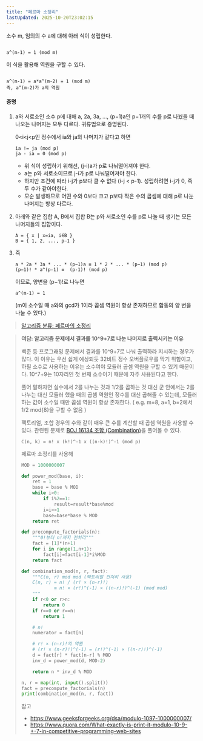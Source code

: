 ```yaml
---
title: "페르마 소정리"
lastUpdated: 2025-10-20T23:02:15
---
```

소수 m, 임의의 수 a에 대해 아래 식이 성립한다.

```

a^(m-1) = 1 (mod m)

```

이 식을 활용해 역원을 구할 수 있다.

```

a^(m-1) = a*a^(m-2) = 1 (mod m)
즉, a^(m-2)가 a의 역원

```

#### 증명

1. a와 서로소인 소수 p에 대해 a, 2a, 3a, ..., (p−1)a인 p−1개의 수를 p로 나눴을 때 나오는 나머지는 모두 다르다. 귀류법으로 증명된다.

   0<i<j<p인 정수에서 ia와 ja의 나머지가 같다고 하면

    ```
    ia != ja (mod p)
    ja - ia = 0 (mod p)
    ```

    - 위 식이 성립하기 위해선, (j-i)a가 p로 나눠떨어져야 한다.
    - a는 p와 서로소이므로 j-i가 p로 나눠떨어져야 한다.
    - 하지만 조건에 따라 i-j가 p보다 클 수 없다 (i-j < p-1). 성립하려면 i-j가 0, 즉 두 수가 같아야한다.
    - 모순 발생하므로 어떤 수와 0보다 크고 p보다 작은 수의 곱셈에 대해 p로 나눈 나머지는 항상 다르다.

2. 아래와 같은 집합 A, B에서 집합 B는 p와 서로소인 수를 p로 나눌 때 생기는 모든 나머지들의 집합이다.

    ```
    A = { x | x=ia, i∈B }
    B = { 1, 2, ..., p−1 }
    ```

3. 즉

    ```
    a * 2a * 3a * ... * (p−1)a ≡ 1 * 2 * ... * (p−1) (mod p)
    (p−1)! * a^(p-1) ≡  (p-1)! (mod p)
    ```

    이므로, 양변을 (p−1)!로 나누면

    ```
    a^(m-1) = 1
    ```

    (m이 소수일 때 a와의 gcd가 1이라 곱셈 역원이 항상 존재하므로 합동의 양 변을 나눌 수 있다.)

> [알고리즘 분류: 페르마의 소정리](https://www.acmicpc.net/problemset?sort=ac_desc&algo=29)

> **여담: 알고리즘 문제에서 결과를 10^9+7로 나눈 나머지로 출력시키는 이유**
>
> 백준 등 프로그래밍 문제에서 결과를 10^9+7로 나눠 출력하라 지시하는 경우가 많다. 이 이유는 우선 쉽게 예상되듯 32비트 정수 오버플로우를 막기 위함이고, 하필 소수로 사용하는 이유는 소수여야 모듈러 곱셈 역원을 구할 수 있기 때문이다. 10^7+9는 10자리인 첫 번째 소수이기 때문에 자주 사용된다고 한다.
>
> 풀어 말하자면 실수에서 2를 나누는 것과 1/2를 곱하는 것 대신 군 안에서는 2를 나누는 대신 모듈러 했을 때의 곱셈 역원인 정수를 대신 곱해줄 수 있는데, 모듈러하는 값이 소수일 때만 곱셈 역원이 항상 존재한다.
> ( e.g. m=8, a=1, b=2에서 1/2 mod{8}을 구할 수 없음 )
>
> 팩토리얼, 조합 경우의 수와 같이 매우 큰 수를 계산할 때 곱셈 역원을 사용할 수 있다. 관련된 문제로 [BOJ 16134 조합 (Combination)](https://www.acmicpc.net/problem/16134)을 풀어볼 수 있다.
>
> ```
> C(n, k) = n! x (k!)^-1 x ((n-k)!)^-1 (mod p)
> ```
>
> 페르마 소정리를 사용해
>
> ```python
> MOD = 1000000007
>
> def power_mod(base, i):
>     ret = 1
>     base = base % MOD
>     while i>0:
>         if i%2==1:
>             result=result*base%mod
>         i=i>>1
>         base=base*base % MOD
>     return ret
>
> def precompute_factorials(n):
>     """0!부터 n!까지 전처리"""
>     fact = [1]*(n+1)
>     for i in range(1,n+1):
>         fact[i]=fact[i-1]*i%MOD
>     return fact
>
> def combination_mod(n, r, fact):
>     """C(n, r) mod mod (팩토리얼 전처리 사용)
>     C(n, r) = n! / (r! × (n-r)!)
>             ≡ n! × (r!)^(-1) × ((n-r)!)^(-1) (mod mod)
>     """
>     if r<0 or r>n:
>         return 0
>     if r==0 or r==n:
>         return 1
>
>     # n!
>     numerator = fact[n]
>
>     # r! × (n-r)!의 역원
>     # (r! × (n-r)!)^(-1) = (r!)^(-1) × ((n-r)!)^(-1)
>     d = fact[r] * fact[n-r] % MOD
>     inv_d = power_mod(d, MOD-2)
>
>     return n * inv_d % MOD
>
> n, r = map(int, input().split())
> fact = precompute_factorials(n)
> print(combination_mod(n, r, fact))
> ```
>
> 참고
>
> - <https://www.geeksforgeeks.org/dsa/modulo-1097-1000000007/>
> - <https://www.quora.com/What-exactly-is-print-it-modulo-10-9-+-7-in-competitive-programming-web-sites>
